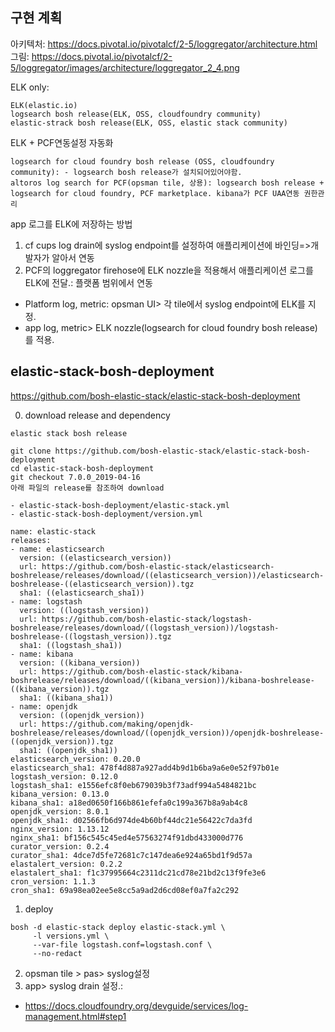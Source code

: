 
## 구현 계획

아키텍처: https://docs.pivotal.io/pivotalcf/2-5/loggregator/architecture.html
그림: https://docs.pivotal.io/pivotalcf/2-5/loggregator/images/architecture/loggregator_2_4.png


ELK only: 
```
ELK(elastic.io)
logsearch bosh release(ELK, OSS, cloudfoundry community)
elastic-strack bosh release(ELK, OSS, elastic stack community)
```
ELK + PCF연동설정 자동화
```
logsearch for cloud foundry bosh release (OSS, cloudfoundry community): - logsearch bosh release가 설치되어있어야함. 
altoros log search for PCF(opsman tile, 상용): logsearch bosh release + logsearch for cloud foundry, PCF marketplace. kibana가 PCF UAA연동 권한관리
```

app 로그를 ELK에 저장하는 방법
1. cf cups log drain에 syslog endpoint를 설정하여 애플리케이션에 바인딩=>개발자가 알아서 연동
1. PCF의 loggregator firehose에 ELK nozzle을 적용해서 애플리케이션 로그를 ELK에 전달.: 플랫폼 범위에서 연동
- Platform log, metric: opsman UI> 각 tile에서 syslog endpoint에 ELK를 지정.
- app log, metric> ELK nozzle(logsearch for cloud foundry bosh release)를 적용.



## elastic-stack-bosh-deployment

https://github.com/bosh-elastic-stack/elastic-stack-bosh-deployment


0. download release and dependency
```
elastic stack bosh release

git clone https://github.com/bosh-elastic-stack/elastic-stack-bosh-deployment
cd elastic-stack-bosh-deployment
git checkout 7.0.0_2019-04-16
아래 파일의 release를 참조하여 download

- elastic-stack-bosh-deployment/elastic-stack.yml
- elastic-stack-bosh-deployment/version.yml

name: elastic-stack
releases:
- name: elasticsearch
  version: ((elasticsearch_version))
  url: https://github.com/bosh-elastic-stack/elasticsearch-boshrelease/releases/download/((elasticsearch_version))/elasticsearch-boshrelease-((elasticsearch_version)).tgz
  sha1: ((elasticsearch_sha1))
- name: logstash
  version: ((logstash_version))
  url: https://github.com/bosh-elastic-stack/logstash-boshrelease/releases/download/((logstash_version))/logstash-boshrelease-((logstash_version)).tgz
  sha1: ((logstash_sha1))
- name: kibana
  version: ((kibana_version))
  url: https://github.com/bosh-elastic-stack/kibana-boshrelease/releases/download/((kibana_version))/kibana-boshrelease-((kibana_version)).tgz
  sha1: ((kibana_sha1))
- name: openjdk
  version: ((openjdk_version))
  url: https://github.com/making/openjdk-boshrelease/releases/download/((openjdk_version))/openjdk-boshrelease-((openjdk_version)).tgz
  sha1: ((openjdk_sha1))
elasticsearch_version: 0.20.0
elasticsearch_sha1: 478f4d887a927add4b9d1b6ba9a6e0e52f97b01e
logstash_version: 0.12.0
logstash_sha1: e1556efc8f0eb679039b3f73adf994a5484821bc
kibana_version: 0.13.0
kibana_sha1: a18ed0650f166b861efefa0c199a367b8a9ab4c8
openjdk_version: 8.0.1
openjdk_sha1: d02566fb6d974de4b60bf44dc21e56422c7da3fd
nginx_version: 1.13.12
nginx_sha1: bf156c545c45ed4e57563274f91dbd433000d776
curator_version: 0.2.4
curator_sha1: 4dce7d5fe72681c7c147dea6e924a65bd1f9d57a
elastalert_version: 0.2.2
elastalert_sha1: f1c37995664c2311dc21cd78e21bd2c13f9fe3e6
cron_version: 1.1.3
cron_sha1: 69a98ea02ee5e8cc5a9ad2d6cd08ef0a7fa2c292

```

1. deploy
```
bosh -d elastic-stack deploy elastic-stack.yml \
     -l versions.yml \
     --var-file logstash.conf=logstash.conf \
     --no-redact
```

2. opsman tile > pas> syslog설정
3. app> syslog drain 설정.: 
-  https://docs.cloudfoundry.org/devguide/services/log-management.html#step1


